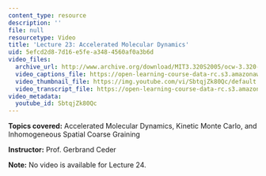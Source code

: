 ```yaml
---
content_type: resource
description: ''
file: null
resourcetype: Video
title: 'Lecture 23: Accelerated Molecular Dynamics'
uid: 5efcd2d8-7d16-e5fe-a348-4560af0a3b6d
video_files:
  archive_url: http://www.archive.org/download/MIT3.320S2005/ocw-3.320-lec-18-03may05-220k.mp4
  video_captions_file: https://open-learning-course-data-rc.s3.amazonaws.com/3-320-atomistic-computer-modeling-of-materials-sma-5107-spring-2005/3a6998f0fc0653cb9b924346cdea7b65_SbtqjZk80Qc.vtt
  video_thumbnail_file: https://img.youtube.com/vi/SbtqjZk80Qc/default.jpg
  video_transcript_file: https://open-learning-course-data-rc.s3.amazonaws.com/3-320-atomistic-computer-modeling-of-materials-sma-5107-spring-2005/6544a37ae31bb5ee020975cedbefb28e_SbtqjZk80Qc.pdf
video_metadata:
  youtube_id: SbtqjZk80Qc
---
```


**Topics covered:** Accelerated Molecular Dynamics, Kinetic Monte Carlo, and Inhomogeneous Spatial Coarse Graining

**Instructor:** Prof. Gerbrand Ceder

**Note:** No video is available for Lecture 24.